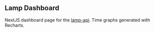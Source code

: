 ## Lamp Dashboard
NextJS dashboard page for the [lamp-api](https://github.com/Matteo-DP/lamp-api). Time graphs generated with Recharts.